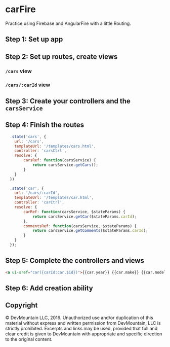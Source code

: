 # carFire
Practice using Firebase and AngularFire with a little Routing.

## Step 1: Set up app
<!-- Create an angular app with the following script dependencies: -->
<!-- - Angular -->
<!-- - Firebase -->
<!-- - AngularFire -->
<!-- - ui-router -->

<!-- Make sure your index.html file includes all of the scripts as well as the basic components for getting your app to work with routing (`ng-app`, `ui-view`). -->

## Step 2: Set up routes, create views
<!-- Create the following routes in your app's `config` method: -->
<!-- - "cars": `/cars` -->
<!-- - "car": `/cars/:carId` -->

<!-- Create templates for both of the views.  -->

### `/cars` view
<!-- This view will show a list of cars. Use an `ng-repeat` and bind to properties on a car such as: -->
<!-- - Make -->
<!-- - Model -->
<!-- - Year -->
<!-- - Mileage -->
<!-- - Price -->

### `/cars/:carId` view
<!-- This view will show a single car and its associated comments. Use some HTML to summarize the properties of the car (Make, Model, etc.). Also use an ng-repeat to iterate over all of the car's comments and display each comment's text. -->

## Step 3: Create your controllers and the `carsService`
<!-- Create the two controllers your routes will depend on: -->
<!-- - `carsCtrl` -->
<!-- - `carCtrl` -->

<!-- Also, create a `carsService` (make sure it's linked in the HTML) and add the following methods: -->
<!-- - `getCars()`: will return a Firebase ref pointing to your app's collection of cars -->
<!-- - `getCar(carId)`: will return a Firebase ref pointing to a single car in the cars collection -->
<!-- - `getComments(carId)`: will return a Firebase ref pointing to a collection of comments made for a single car -->

## Step 4: Finish the routes
<!-- Create resolves on your routes so they will invoke the service methods we just created.  -->

<!-- On the "cars" state, resolve for a variable `carsRef`, which will receive the result of the `carsService.getCars()` method. -->

```javascript
  .state('cars', {
  	url: '/cars',
  	templateUrl: '/templates/cars.html',
  	controller: 'carsCtrl',
  	resolve: {
  		carsRef: function(carsService) {
  			return carsService.getCars();
  		}
  	}
  })
```

<!-- On the "car" state, resolve for a variable `carRef`, which will receive the result of the `carsService.getCar(carId)` method. It will need to get the `carId` from the `$stateParams` service provided by the router. Also, resolve for the variable `commentsRef`, which will receive the result of the `carsService.getComments(carId)` method. It will also need the `$stateParams.carId` value. -->

```javascript
  .state('car', {
  	url: '/cars/:carId',
  	templateUrl: '/templates/car.html',
  	controller: 'carCtrl',
  	resolve: {
  		carRef: function(carsService, $stateParams) {
  			return carsService.getCar($stateParams.carId);
  		},
  		commentsRef: function(carsService, $stateParams) {
  			return carsService.getComments($stateParams.carId);
  		}
  	}
  });
```

## Step 5: Complete the controllers and views

<!-- In `carsCtrl`, grab the `carsRef` variable provided to you by the router and convert it to a `$firebaseArray` so it can be placed on the scope (and used in your ng-repeat). -->

<!-- Also, use anchor tags on the individual cars so that when they're clicked, the `ui-sref` points to the correct route so that the secondary view can be seen: -->

```html
<a ui-sref="car({carId:car.$id})">{{car.year}} {{car.make}} {{car.model}}</a>
```

<!-- In the `carCtrl`, grab the `carRef` variable provided to your by the router and convert it to a `$firebaseObject` so it can be placed on the scope (and bound from your view). Also convert the `commentsRef` variable to a `$firebaseArray` so the comments will show up in your `ng-repeat` for that car. -->

## Step 6: Add creation ability
<!-- Add the necessary HTML to create a new car (on the `/cars` route) and to create a new comment (on the `car` route). You'll also need to utilize the `$add` method to create these new objects on your Firebase collections. -->

## Copyright

© DevMountain LLC, 2016. Unauthorized use and/or duplication of this material without express and written permission from DevMountain, LLC is strictly prohibited. Excerpts and links may be used, provided that full and clear credit is given to DevMountain with appropriate and specific direction to the original content.